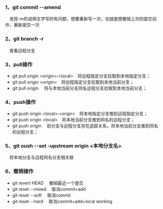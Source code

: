 ### 1、git commit --amend 
&emsp;发现-m的说明文字写的有问题，想要重新写一次，也就是想撤销上次的提交动作，重新提交一次
### 2、git branch -r
&emsp;查看远程分支
### 3、pull操作
- git pull origin &lt;origin&gt;:&lt;local&gt;&emsp;将远程指定分支拉取到本地指定分支；
- git pull origin &lt;origin&gt;&emsp;将远程指定分支拉取到本地当前分支；
- git pull origin &emsp;将与本地当前分支同名远程分支拉取到本地当前分支；
### 4、push操作
- git push origin &lt;local&gt;:&lt;orign&gt;&emsp;将本地指定分支推到远程指定分支；
- git push origin &lt;local&gt;&emsp;将本地当前分支推到同名的远程分支；
- git push origin &emsp;前分支与远程分支存在追踪关系，将本地当前分支推到同名的远程分支；
### 5、git oush --set -upstream origin &lt;本地分支名&gt;
&emsp;将本地分支与远程同名分支相关联
### 6、撤销操作
- git revert HEAD &emsp;撤销最近一个提交
- git reset --mixed &emsp;取消commit+add
- git reset --soft &emsp;取消commit
- git reset --hard &emsp;取消commit+add+local working